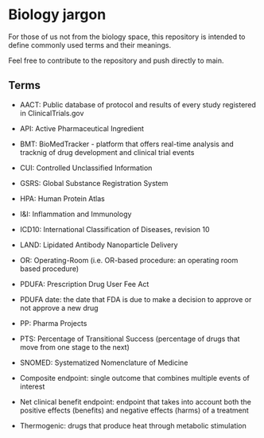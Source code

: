 # Biology jargon
For those of us not from the biology space, this repository is intended to define commonly used terms and their meanings.

Feel free to contribute to the repository and push directly to main.

## Terms
- AACT: Public database of protocol and results of every study registered in ClinicalTrials.gov
- API: Active Pharmaceutical Ingredient
- BMT: BioMedTracker - platform that offers real-time analysis and tracknig of drug development and clinical trial events
- CUI: Controlled Unclassified Information
- GSRS: Global Substance Registration System
- HPA: Human Protein Atlas
- I&I: Inflammation and Immunology 
- ICD10: International Classification of Diseases, revision 10
- LAND: Lipidated Antibody Nanoparticle Delivery
- OR: Operating-Room (i.e. OR-based procedure: an operating room based procedure)
- PDUFA: Prescription Drug User Fee Act
- PDUFA date: the date that FDA is due to make a decision to approve or not approve a new drug
- PP: Pharma Projects
- PTS: Percentage of Transitional Success (percentage of drugs that move from one stage to the next)
- SNOMED: Systematized Nomenclature of Medicine

- Composite endpoint: single outcome that combines multiple events of interest
- Net clinical benefit endpoint: endpoint that takes into account both the positive effects (benefits) and negative effects (harms) of a treatment
- Thermogenic: drugs that produce heat through metabolic stimulation

